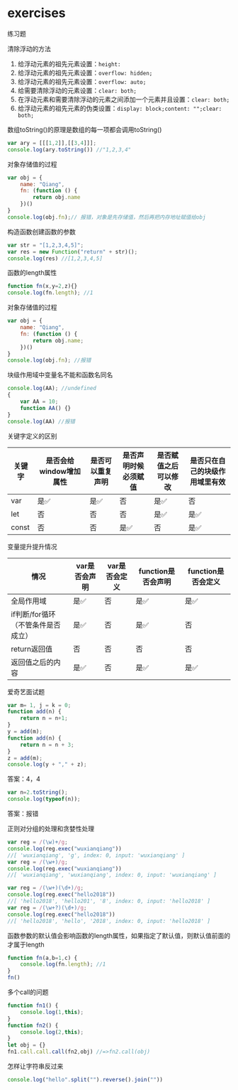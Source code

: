 # exercises
练习题

清除浮动的方法
1. 给浮动元素的祖先元素设置：`height: `
2. 给浮动元素的祖先元素设置：`overflow: hidden;`
3. 给浮动元素的祖先元素设置：`overflow: auto;`
4. 给需要清除浮动的元素设置：`clear: both;`
5. 在浮动元素和需要清除浮动的元素之间添加一个元素并且设置：`clear: both;`
6. 给浮动元素的祖先元素的伪类设置：`display: block;content: "";clear: both;`

数组toString()的原理是数组的每一项都会调用toString()
```js
var ary = [[[1,2]],[[3,4]]];
console.log(ary.toString()) //"1,2,3,4"
```
对象存储值的过程
```js
var obj = {
    name: "Qiang",
    fn: (function () {
        return obj.name
    })()
}
console.log(obj.fn);// 报错，对象是先存储值，然后再把内存地址赋值给obj
```
构造函数创建函数的参数
```js
var str = "[1,2,3,4,5]";
var res = new Function("return" + str)();
console.log(res) //[1,2,3,4,5]
```
函数的length属性
```js
function fn(x,y=2,z){}
console.log(fn.length); //1
```
对象存储值的过程
```js
var obj = {
    name: "Qiang",
    fn: (function () {
        return obj.name;
    })()
}
console.log(obj.fn); //报错
```
块级作用域中变量名不能和函数名同名
```js
console.log(AA); //undefined
{
    var AA = 10;
    function AA() {}
}
console.log(AA) //报错
```

关键字定义的区别

|关键字|是否会给window增加属性|是否可以重复声明|是否声明时候必须赋值|是否赋值之后可以修改|是否只在自己的块级作用域里有效|
|-|-|-|-|-|-|
|var|是:white_check_mark:|是:white_check_mark:|否|是:white_check_mark:|否|
|let|否|否|否|是:white_check_mark:|是:white_check_mark:|
|const|否|否|是:white_check_mark:|否|是:white_check_mark:|

变量提升提升情况

|情况|var是否会声明|var是否会定义|function是否会声明|function是否会定义|
|-|-|-|-|-|
|全局作用域|是:white_check_mark:|否|是:white_check_mark:|是:white_check_mark:|
|if判断/for循环（不管条件是否成立）|是:white_check_mark:|否|是:white_check_mark:|否|
|return返回值|否|否|否|否|
|返回值之后的内容|是:white_check_mark:|否|是:white_check_mark:|是:white_check_mark:|

爱奇艺面试题
```js
var m= 1, j = k = 0; 
function add(n) { 
    return n = n+1; 
} 
y = add(m); 
function add(n) { 
    return n = n + 3; 
} 
z = add(m); 
console.log(y + "," + z);
```
答案：4，4
```js
var n=2.toString();
console.log(typeof(n));
```
答案：报错

正则对分组的处理和贪婪性处理
```js
var reg = /(\w)+/g;
console.log(reg.exec("wuxianqiang"))
//[ 'wuxianqiang', 'g', index: 0, input: 'wuxianqiang' ]
var reg = /(\w+)/g;
console.log(reg.exec("wuxianqiang"))
//[ 'wuxianqiang', 'wuxianqiang', index: 0, input: 'wuxianqiang' ]
```
```js
var reg = /(\w+)(\d+)/g;
console.log(reg.exec("hello2018"))
//[ 'hello2018', 'hello201', '8', index: 0, input: 'hello2018' ]
var reg = /(\w+?)(\d+)/g;
console.log(reg.exec("hello2018"))
//[ 'hello2018', 'hello', '2018', index: 0, input: 'hello2018' ]
```
函数参数的默认值会影响函数的length属性，如果指定了默认值，则默认值前面的才属于length
```js
function fn(a,b=1,c) {
    console.log(fn.length); //1
}
fn()
```
多个call的问题
```js
function fn1() {
    console.log(1,this);
}
function fn2() {
    console.log(2,this);
}
let obj = {}
fn1.call.call.call(fn2,obj) //=>fn2.call(obj)
```
怎样让字符串反过来
```js
console.log("hello".split("").reverse().join(""))
```

